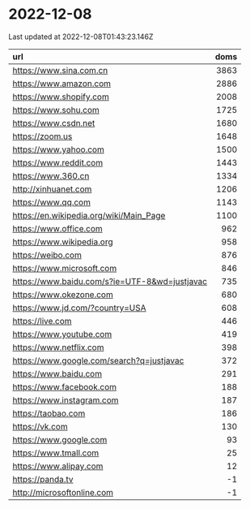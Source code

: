 # 2022-12-08

<!-- BEGIN -->
Last updated at 2022-12-08T01:43:23.146Z

url | doms
:- | -:
https://www.sina.com.cn | 3863
https://www.amazon.com | 2886
https://www.shopify.com | 2008
https://www.sohu.com | 1725
https://www.csdn.net | 1680
https://zoom.us | 1648
https://www.yahoo.com | 1500
https://www.reddit.com | 1443
https://www.360.cn | 1334
http://xinhuanet.com | 1206
https://www.qq.com | 1143
https://en.wikipedia.org/wiki/Main_Page | 1100
https://www.office.com | 962
https://www.wikipedia.org | 958
https://weibo.com | 876
https://www.microsoft.com | 846
https://www.baidu.com/s?ie=UTF-8&wd=justjavac | 735
https://www.okezone.com | 680
https://www.jd.com/?country=USA | 608
https://live.com | 446
https://www.youtube.com | 419
https://www.netflix.com | 398
https://www.google.com/search?q=justjavac | 372
https://www.baidu.com | 291
https://www.facebook.com | 188
https://www.instagram.com | 187
https://taobao.com | 186
https://vk.com | 130
https://www.google.com | 93
https://www.tmall.com | 25
https://www.alipay.com | 12
https://panda.tv | -1
http://microsoftonline.com | -1
<!-- END -->
